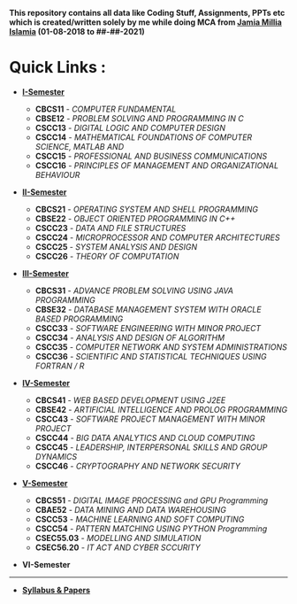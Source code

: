 **This repository contains all data like Coding Stuff, Assignments, PPTs etc which is created/written 
solely by me while doing MCA from [Jamia Millia Islamia](https://www.jmi.ac.in "Visit Website") (01-08-2018 to ##-##-2021)**
# **Quick Links :**

+ **[I-Semester](https://github.com/wasitshafi/JMI-MCA/tree/master/I-sem)**
    - **CBCS11** - _COMPUTER FUNDAMENTAL_
    - **CBSE12** - _PROBLEM SOLVING AND PROGRAMMING IN C_
    - **CSCC13** - _DIGITAL LOGIC AND COMPUTER DESIGN_
    - **CSCC14** - _MATHEMATICAL FOUNDATIONS OF COMPUTER SCIENCE, MATLAB AND_
    - **CSCC15** - _PROFESSIONAL AND BUSINESS COMMUNICATIONS_
    - **CSCC16** - _PRINCIPLES OF MANAGEMENT AND ORGANIZATIONAL BEHAVIOUR_
  
  
+ **[II-Semester](https://github.com/wasitshafi/JMI-MCA/tree/master/II-sem)**
    - **CBCS21** - _OPERATING SYSTEM AND SHELL PROGRAMMING_
    - **CBSE22** - _OBJECT ORIENTED PROGRAMMING IN C++_
    - **CSCC23** - _DATA AND FILE STRUCTURES_
    - **CSCC24** - _MICROPROCESSOR AND COMPUTER ARCHITECTURES_
    - **CSCC25** - _SYSTEM ANALYSIS AND DESIGN_
    - **CSCC26** - _THEORY OF COMPUTATION_
    
  
+ **[III-Semester](https://github.com/wasitshafi/JMI-MCA/tree/master/III-sem)**
    - **CBCS31** - _ADVANCE PROBLEM SOLVING USING JAVA PROGRAMMING_
    - **CBSE32** - _DATABASE MANAGEMENT SYSTEM WITH ORACLE BASED PROGRAMMING_
    - **CSCC33** - _SOFTWARE ENGINEERING WITH MINOR PROJECT_
    - **CSCC34** - _ANALYSIS AND DESIGN OF ALGORITHM_
    - **CSCC35** - _COMPUTER NETWORK AND SYSTEM ADMINISTRATIONS_
    - **CSCC36** - _SCIENTIFIC AND STATISTICAL TECHNIQUES USING FORTRAN / R_


+ **[IV-Semester](https://github.com/wasitshafi/JMI-MCA/tree/master/IV-sem)**
    - **CBCS41** - _WEB BASED DEVELOPMENT USING J2EE_
    - **CBSE42** - _ARTIFICIAL INTELLIGENCE AND PROLOG PROGRAMMING_
    - **CSCC43** - _SOFTWARE PROJECT MANAGEMENT WITH MINOR PROJECT_
    - **CSCC44** - _BIG DATA ANALYTICS AND CLOUD COMPUTING_
    - **CSCC45** - _LEADERSHIP, INTERPERSONAL SKILLS AND GROUP DYNAMICS_
    - **CSCC46** - _CRYPTOGRAPHY AND NETWORK SECURITY_
    
    
+ **[V-Semester](https://github.com/wasitshafi/JMI-MCA/tree/master/V-sem)**
    - **CBCS51** -  _DIGITAL IMAGE PROCESSING and GPU Programming_
    - **CBAE52** -  _DATA MINING AND DATA WAREHOUSING_
    - **CSCC53** -  _MACHINE LEARNING AND SOFT COMPUTING_
    - **CSCC54** - _PATTERN MATCHING USING PYTHON Programming_
    - **CSEC55.03** - _MODELLING AND SIMULATION_
    - **CSEC56.20** - _IT ACT AND CYBER SCCURITY_

+ **VI-Semester**


---
+ **[Syllabus &amp; Papers](https://github.com/wasitshafi/JMI-MCA/tree/master/Misc)**
